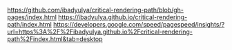 https://github.com/ibadyulya/critical-rendering-path/blob/gh-pages/index.html
https://ibadyulya.github.io/critical-rendering-path/index.html
https://developers.google.com/speed/pagespeed/insights/?url=https%3A%2F%2Fibadyulya.github.io%2Fcritical-rendering-path%2Findex.html&tab=desktop